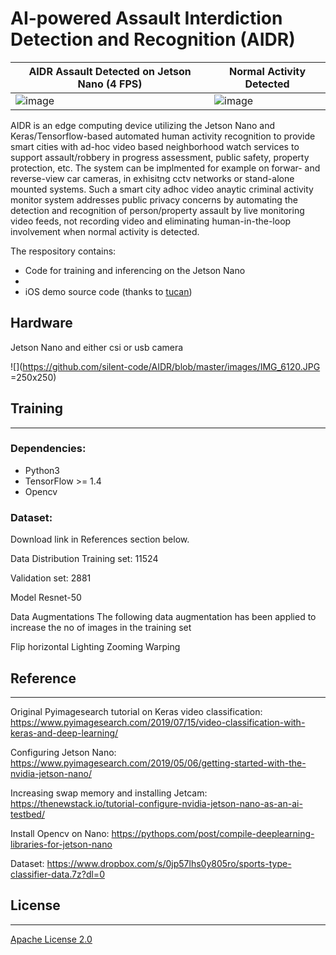 [image_1]: ./images/IMG_6120.JPG
# AI-powered Assault Interdiction Detection and Recognition (AIDR)


| AIDR Assault Detected on Jetson Nano (4 FPS)                                   | Normal Activity Detected                          |
| ------------------------------------------------------------ | ------------------------------------------------------------ |
| ![image](https://github.com/silent-code/AIDR/blob/master/output/gifs/assault1.gif) | ![image](https://github.com/silent-code/AIDR/blob/master/output/gifs/walking.gif)|



AIDR is an edge computing device utilizing the Jetson Nano and Keras/Tensorflow-based automated human activity recognition to provide smart cities with ad-hoc video based neighborhood watch services to support assault/robbery in progress assessment, public safety, property protection, etc. The system can be implmented for example on forwar- and reverse-view car cameras, in exhisitng cctv networks or stand-alone mounted systems. Such a smart city adhoc video anaytic criminal activity monitor system addresses public privacy concerns by automating the detection and recognition of person/property assault by live monitoring video feeds, not recording video and eliminating human-in-the-loop involvement when normal activity is detected.


The respository contains:

* Code for training and inferencing on the Jetson Nano
* 
* iOS demo source code (thanks to [tucan](https://github.com/tucan9389))

## Hardware 
Jetson Nano and either csi or usb camera


![](https://github.com/silent-code/AIDR/blob/master/images/IMG_6120.JPG =250x250)


## Training

***

### Dependencies:

* Python3
* TensorFlow >= 1.4
* Opencv

### Dataset:

Download link in References section below.

Data Distribution
Training set: 11524

Validation set: 2881

Model
Resnet-50

Data Augmentations
The following data augmentation has been applied to increase the no of images in the training set

Flip horizontal
Lighting
Zooming
Warping


## Reference

***
Original Pyimagesearch tutorial on Keras video classification: https://www.pyimagesearch.com/2019/07/15/video-classification-with-keras-and-deep-learning/

Configuring Jetson Nano: https://www.pyimagesearch.com/2019/05/06/getting-started-with-the-nvidia-jetson-nano/

Increasing swap memory and installing Jetcam: https://thenewstack.io/tutorial-configure-nvidia-jetson-nano-as-an-ai-testbed/

Install Opencv on Nano: https://pythops.com/post/compile-deeplearning-libraries-for-jetson-nano

Dataset: https://www.dropbox.com/s/0jp57lhs0y805ro/sports-type-classifier-data.7z?dl=0

## License

***

[Apache License 2.0](https://github.com/edvardHua/PoseEstimationForMobile/blob/master/LICENSE)
